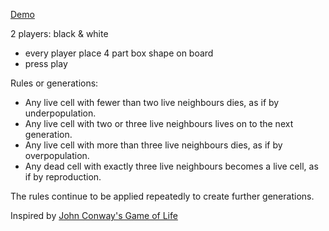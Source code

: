 [Demo](https://build-4xzyqepdw.now.sh/#)

2 players: black & white

- every player place 4 part box shape on board
- press play

Rules or generations:

- Any live cell with fewer than two live neighbours dies, as if by underpopulation.
- Any live cell with two or three live neighbours lives on to the next generation.
- Any live cell with more than three live neighbours dies, as if by overpopulation.
- Any dead cell with exactly three live neighbours becomes a live cell, as if by reproduction.

The rules continue to be applied repeatedly to create further generations.

Inspired by [John Conway's Game of Life](https://en.wikipedia.org/wiki/Conway%27s_Game_of_Life)
